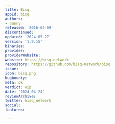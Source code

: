 ```yaml
---
title: Bisq
appId: bisq
authors:
- danny
released: '2016-04-09'
discontinued: 
updated: '2024-05-27'
version: '1.9.15'
binaries: 
provider: 
providerWebsite: 
website: https://bisq.network
repository: https://github.com/bisq-network/bisq
issue: 
icon: bisq.png
bugbounty: 
meta: ok
verdict: wip
date: '2024-04-24'
reviewArchive: 
twitter: bisq_network
social: 
features: 

---
```


